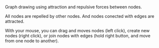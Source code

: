 Graph drawing using attraction and repulsive forces between nodes.

All nodes are repelled by other nodes. And nodes conected with edges are attracted.

With your mouse, you can drag and moves nodes (left click), create new nodes (right click), or join nodes with edges (hold right button, and move from one node to another).
